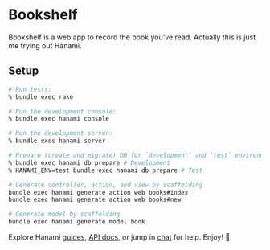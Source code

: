 # Bookshelf

Bookshelf is a web app to record the book you've read. Actually this is just me trying out Hanami.

## Setup

```bash
# Run tests:
% bundle exec rake

# Run the development console:
% bundle exec hanami console

# Run the development server:
% bundle exec hanami server

# Prepare (create and migrate) DB for `development` and `test` environments:
% bundle exec hanami db prepare # Development
% HANAMI_ENV=test bundle exec hanami db prepare # Test

# Generate controller, action, and view by scaffolding
bundle exec hanami generate action web books#index
bundle exec hanami generate action web books#new

# Generate model by scaffolding
bundle exec hanami generate model book
```

Explore Hanami [guides](https://guides.hanamirb.org/), [API docs](http://docs.hanamirb.org/1.3.3/), or jump in [chat](http://chat.hanamirb.org) for help. Enjoy! 🌸
